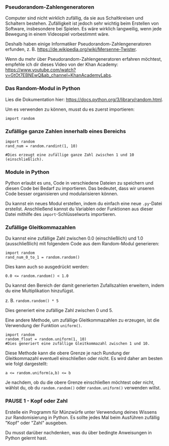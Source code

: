 ### Pseudorandom-Zahlengeneratoren
Computer sind nicht wirklich zufällig, da sie aus Schaltkreisen und Schaltern bestehen. Zufälligkeit ist jedoch sehr wichtig beim Erstellen von Software, insbesondere bei Spielen. Es wäre wirklich langweilig, wenn jede Bewegung in einem Videospiel vorbestimmt wäre.

Deshalb haben einige Informatiker Pseudorandom-Zahlengeneratoren erfunden, z. B. https://de.wikipedia.org/wiki/Mersenne-Twister.

Wenn du mehr über Pseudorandom-Zahlengeneratoren erfahren möchtest, empfehle ich dir dieses Video von der Khan Academy: https://www.youtube.com/watch?v=GtOt7EBNEwQ&ab_channel=KhanAcademyLabs.

### Das Random-Modul in Python
Lies die Dokumentation hier:
https://docs.python.org/3/library/random.html.

Um es verwenden zu können, musst du es zuerst importieren:

`import random`

### Zufällige ganze Zahlen innerhalb eines Bereichs

```
import random
rand_num = random.randint(1, 10)

#Dies erzeugt eine zufällige ganze Zahl zwischen 1 und 10 (einschließlich).
```

### Module in Python
Python erlaubt es uns, Code in verschiedene Dateien zu speichern und diesen Code bei Bedarf zu importieren. Das bedeutet, dass wir unseren Code besser organisieren und modularisieren können.

Du kannst ein neues Modul erstellen, indem du einfach eine neue `.py`-Datei erstellst. Anschließend kannst du Variablen oder Funktionen aus dieser Datei mithilfe des `import`-Schlüsselworts importieren.

### Zufällige Gleitkommazahlen
Du kannst eine zufällige Zahl zwischen 0.0 (einschließlich) und 1.0 (ausschließlich) mit folgendem Code aus dem Random-Modul generieren:

```
import random
rand_num_0_to_1 = random.random()
```
Dies kann auch so ausgedrückt werden:

`0.0 <= random.random() < 1.0`

Du kannst den Bereich der damit generierten Zufallszahlen erweitern, indem du eine Multiplikation hinzufügst.

z. B. `random.random() * 5`

Dies generiert eine zufällige Zahl zwischen 0 und 5.

Eine andere Methode, um zufällige Gleitkommazahlen zu erzeugen, ist die Verwendung der Funktion `uniform()`.

```
import random
random_float = random.uniform(1, 10)
#Dies generiert eine zufällige Gleitkommazahl zwischen 1 und 10.
```
Diese Methode kann die obere Grenze je nach Rundung der Gleitkommazahl eventuell einschließen oder nicht. Es wird daher am besten wie folgt dargestellt:

`a <= random.uniform(a,b) <= b`

Je nachdem, ob du die obere Grenze einschließen möchtest oder nicht, wählst du, ob du `random.random()` oder `random.uniform()` verwenden willst.

### PAUSE 1 - Kopf oder Zahl
Erstelle ein Programm für Münzwürfe unter Verwendung deines Wissens zur Randomisierung in Python. Es sollte jedes Mal beim Ausführen zufällig "Kopf" oder "Zahl" ausgeben.  

<div class="hint">
  Du musst darüber nachdenken, was du über bedingte Anweisungen in Python gelernt hast.
</div>